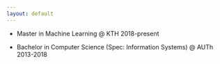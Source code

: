 ```yaml
---
layout: default
---
```


- Master in Machine Learning @ KTH 2018-present

- Bachelor in Computer Science (Spec: Information Systems) @ AUTh 2013-2018
